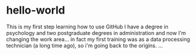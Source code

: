 # hello-world
This is my first step learning how to use GitHub
I have a degree in psychology and two postgraduate degrees in administration and now I'm changing the work area...
in fact my first training was as a data processing technician (a long time ago), so i'm going back to the origins.
...
